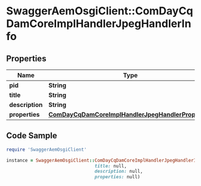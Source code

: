 # SwaggerAemOsgiClient::ComDayCqDamCoreImplHandlerJpegHandlerInfo

## Properties

Name | Type | Description | Notes
------------ | ------------- | ------------- | -------------
**pid** | **String** |  | [optional] 
**title** | **String** |  | [optional] 
**description** | **String** |  | [optional] 
**properties** | [**ComDayCqDamCoreImplHandlerJpegHandlerProperties**](ComDayCqDamCoreImplHandlerJpegHandlerProperties.md) |  | [optional] 

## Code Sample

```ruby
require 'SwaggerAemOsgiClient'

instance = SwaggerAemOsgiClient::ComDayCqDamCoreImplHandlerJpegHandlerInfo.new(pid: null,
                                 title: null,
                                 description: null,
                                 properties: null)
```


